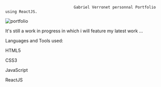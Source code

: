                                   Gabriel Verronet personnal Portfolio using ReactJS.

![portfolio](https://user-images.githubusercontent.com/47981113/157196153-fdcef01b-c202-4f47-ad11-289029281d4c.png)


It's still a work in progress in which i will feature my latest work ...

Languages and Tools used:

HTML5

CSS3

JavaScript

ReactJS


